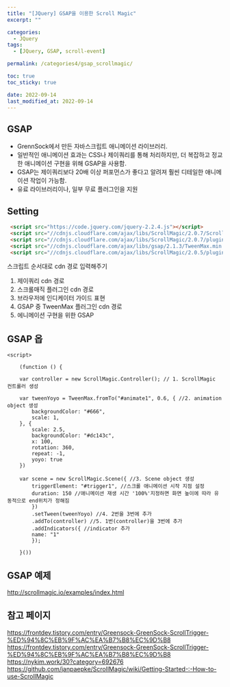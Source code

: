 ```yaml
---
title: "[JQuery] GSAP을 이용한 Scroll Magic"
excerpt: ""

categories:
  - JQuery
tags:
  - [JQuery, GSAP, scroll-event]

permalink: /categories4/gsap_scrollmagic/

toc: true
toc_sticky: true

date: 2022-09-14
last_modified_at: 2022-09-14
---
```


## GSAP
- GrennSock에서 만든 자바스크립트 애니메이션 라이브러리.  
- 일반적인 애니메이션 효과는 CSS나 제이쿼리를 통해 처리하지만, 더 복잡하고 정교한 애니메이션 구현을 위해 GSAP을 사용함.  
- GSAP는 제이쿼리보다 20배 이상 퍼포먼스가 좋다고 알려져 훨씬 디테일한 애니메이션 작업이 가능함.
- 유료 라이브러리이나, 일부 무료 플러그인을 지원  



## Setting

```html
 <script src="https://code.jquery.com/jquery-2.2.4.js"></script>
 <script src="//cdnjs.cloudflare.com/ajax/libs/ScrollMagic/2.0.7/ScrollMagic.min.js"></script>
 <script src="//cdnjs.cloudflare.com/ajax/libs/ScrollMagic/2.0.7/plugins/debug.addIndicators.min.js"></script>
 <script src="//cdnjs.cloudflare.com/ajax/libs/gsap/2.1.3/TweenMax.min.js"></script>
 <script src="//cdnjs.cloudflare.com/ajax/libs/ScrollMagic/2.0.5/plugins/animation.gsap.js"></script>
```

스크립트 순서대로 cdn 경로 입력해주기
1. 제이쿼리 cdn 경로 
2. 스크롤매직 플러그인 cdn 경로
3. 브라우저에 인디케이터 가이드 표현
4. GSAP 중 TweenMax 플러그인 cdn 경로
5. 에니메이션 구현을 위한 GSAP 

## GSAP 옵

```
<script>

    (function () {

    var controller = new ScrollMagic.Controller(); // 1. ScrollMagic 컨트롤러 생성

    var tweenYoyo = TweenMax.fromTo("#animate1", 0.6, { //2. animation object 생성
        backgroundColor: "#666",
        scale: 1,
    }, {
        scale: 2.5,
        backgroundColor: "#dc143c",
        x: 100,
        rotation: 360,
        repeat: -1,
        yoyo: true
    })

    var scene = new ScrollMagic.Scene({ //3. Scene object 생성
        triggerElement: "#trigger1", //스크롤 애니메이션 시작 지점 설정
        duration: 150 //애니메이션 재생 시간 '100%'지정하면 화면 높이에 따라 유동적으로 end위치가 정해짐
        })
        .setTween(tweenYoyo) //4. 2번을 3번에 추가
        .addTo(controller) //5. 1번(controller)을 3번에 추가
        .addIndicators({ //indicator 추가 
        name: "1"
        });

    }())
```

## GSAP 예제
http://scrollmagic.io/examples/index.html




## 참고 페이지
https://frontdev.tistory.com/entry/Greensock-GreenSock-ScrollTrigger-%ED%94%8C%EB%9F%AC%EA%B7%B8%EC%9D%B8
https://frontdev.tistory.com/entry/Greensock-GreenSock-ScrollTrigger-%ED%94%8C%EB%9F%AC%EA%B7%B8%EC%9D%B8
https://nykim.work/30?category=692676
https://github.com/janpaepke/ScrollMagic/wiki/Getting-Started-:-How-to-use-ScrollMagic
